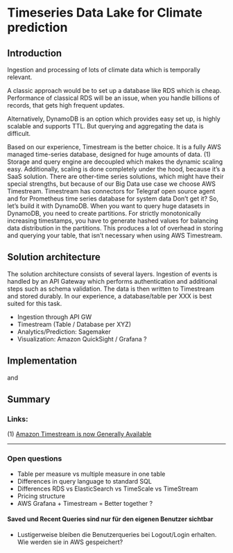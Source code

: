 # Timeseries Data Lake for Climate prediction

## Introduction

Ingestion and processing of lots of climate data which is temporally relevant. 

A classic approach would be to set up a database like RDS which is cheap. Performance of classical RDS will be an issue, when you handle billions of records, that gets high frequent updates.

Alternatively, DynamoDB is an option which provides easy set up, is highly scalable and supports TTL. But querying and aggregating the data is difficult.

Based on our experience, Timestream is the better choice. It is a fully AWS managed time-series database, designed for huge amounts of data. (1)
Storage and query engine are decoupled which makes the dynamic scaling easy. Additionally, scaling is done completely under the hood, because it’s a SaaS solution.
There are other-time series solutions, which might have their special strengths, but because of our Big Data use case we choose AWS Timestream.
Timestream has connectors for Telegraf open source agent and for Prometheus time series database for system data
Don’t get it? So, let’s build it with DynamoDB. When you want to query huge datasets in DynamoDB, you need to create partitions. For strictly monotonically increasing timestamps, you have to generate hashed values for balancing data distribution in the partitions. This produces a lot of overhead in storing and querying your table, that isn’t necessary when using AWS Timestream.

## Solution architecture

<DIAGRAMM>

The solution architecture consists of several layers. Ingestion of events is handled by an API Gateway which performs authentication and additional steps such as schema validation. 
The data is then written to Timestream and stored durably. In our experience, a database/table per XXX is best suited for this task.


- Ingestion through API GW
- Timestream (Table / Database per XYZ)
- Analytics/Prediction: Sagemaker
- Visualization: Amazon QuickSight / Grafana ?

## Implementation
<GitHub Link> and <Documentation>

## Summary

### Links:
(1) [Amazon Timestream is now Generally Available](https://aws.amazon.com/about-aws/whats-new/2020/09/amazon-timestream-now-generally-available/)

----------------------------------------------------

### Open questions

* Table per measure vs multiple measure in one table
* Differences in query language to standard SQL
* Differences RDS vs ElasticSearch vs TimeScale vs TimeStream
* Pricing structure
* AWS Grafana + Timestream = Better together ? 

#### Saved und Recent Queries sind nur für den eigenen Benutzer sichtbar
* Lustigerweise bleiben die Benutzerqueries bei Logout/Login erhalten. Wie werden sie in AWS gespeichert?
